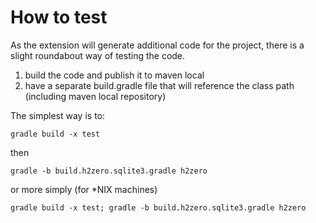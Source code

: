 
# How to test

As the extension will generate additional code for the project, there is a 
slight roundabout way of testing the code.

  1. build the code and publish it to maven local
  1. have a separate build.gradle file that will reference the class path (including maven local repository)

The simplest way is to:

`gradle build -x test`

then

`gradle -b build.h2zero.sqlite3.gradle h2zero`

or more simply (for *NIX machines)

`gradle build -x test; gradle -b build.h2zero.sqlite3.gradle h2zero`


